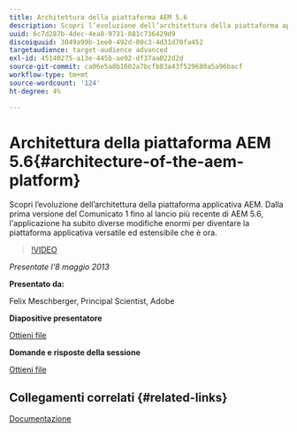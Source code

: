 ```yaml
---
title: Architettura della piattaforma AEM 5.6
description: Scopri l’evoluzione dell’architettura della piattaforma applicativa AEM. Dalla prima versione del comunicato 1, fino al lancio più recente di AEM 5.6, l'applicazione ha subito diverse modifiche per diventare la piattaforma applicativa versatile ed estensibile che è oggi.
uuid: 6c7d287b-4dec-4ea8-9731-881c736429d9
discoiquuid: 3049a99b-1ee0-492d-80c3-4d31d70fa452
targetaudience: target-audience advanced
exl-id: 45140275-a13e-445b-ae92-df37aa022d2d
source-git-commit: ca06e5a8b1602a7bcfb83a43f529680a5a96bacf
workflow-type: tm+mt
source-wordcount: '124'
ht-degree: 4%

---
```


# Architettura della piattaforma AEM 5.6{#architecture-of-the-aem-platform}

Scopri l’evoluzione dell’architettura della piattaforma applicativa AEM. Dalla prima versione del Comunicato 1 fino al lancio più recente di AEM 5.6, l&#39;applicazione ha subito diverse modifiche enormi per diventare la piattaforma applicativa versatile ed estensibile che è ora.

>[!VIDEO](https://video.tv.adobe.com/v/19575/?quality=9)

*Presentate l&#39;8 maggio 2013*

**Presentato da:**

Felix Meschberger, Principal Scientist, Adobe

**Diapositive presentatore**

[Ottieni file](assets/20130508-aem56-architecture.pdf)

**Domande e risposte della sessione**

[Ottieni file](assets/questionsanswers-aem56-architecture.pdf)

## Collegamenti correlati {#related-links}

[Documentazione](https://docs.adobe.com/docs/en/cq/5-6-1/exploring/introduction.html?wcmmode=disabled)

<!--
[Get back to the Overview](https://helpx.adobe.com/experience-manager/kt/eseminars/gems/aem-index.html)
-->
